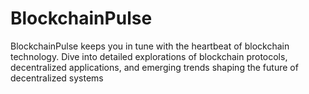 # BlockchainPulse
BlockchainPulse keeps you in tune with the heartbeat of blockchain technology. Dive into detailed explorations of blockchain protocols, decentralized applications, and emerging trends shaping the future of decentralized systems
